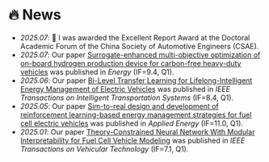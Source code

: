 # 🔥 News
- *2025.07*: 🎉 I was awarded the Excellent Report Award at the Doctoral Academic Forum of the China Society of Automotive Engineers (CSAE).
- *2025.07*: Our paper [Surrogate-enhanced multi-objective optimization of on-board hydrogen production device for carbon-free heavy-duty vehicles](https://www.sciencedirect.com/science/article/pii/S0360544225030117) was published in *Energy* (IF=9.4, Q1).
- *2025.06*: Our paper [Bi-Level Transfer Learning for Lifelong-Intelligent Energy Management of Electric Vehicles](https://ieeexplore.ieee.org/document/11034670) was published in *IEEE Transactions on Intelligent Transportation Systems* (IF=8.4, Q1).
- *2025.05*: Our paper [Sim-to-real design and development of reinforcement learning-based energy management strategies for fuel cell electric vehicles](https://www.sciencedirect.com/science/article/abs/pii/S0306261925007603) was published in *Applied Energy* (IF=11.0, Q1).
- *2025.01*: Our paper [Theory-Constrained Neural Network With Modular Interpretability for Fuel Cell Vehicle Modeling](https://ieeexplore.ieee.org/document/10852019) was published in *IEEE Transactions on Vehicular Technology* (IF=7.1, Q1).

